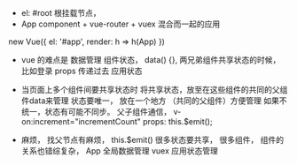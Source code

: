 - el: #root  根挂载节点，
- App component + vue-router + vuex  混合而一起的应用

new Vue({
    el: '#app',
    render: h => h(App)
})

- vue 的难点是 数据管理
 组件状态， data() {},
 两兄弟组件共享状态的时候，  比如登录
 props 传递过去
 应用状态

- 当页面上多个组件间要共享状态时
  将共享状态，放至在这些组件的共同的父组件data来管理
  状态要唯一， 放在一个地方 （共同的父组件）方便管理
  如果不统一，状态有可能不同步。
  父子组件通信， v-on:increment="incrementCount"
  props:   this.$emit();

- 麻烦，  找父节点有麻烦， this.$emit()
  很多状态要共享， 很多组件， 组件的关系也错综复杂，
  App  全局数据管理  vuex 应用状态管理